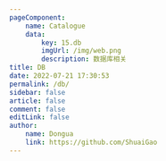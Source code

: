 ```yaml
---
pageComponent:
    name: Catalogue
    data:
        key: 15.db
        imgUrl: /img/web.png
        description: 数据库相关
title: DB
date: 2022-07-21 17:30:53
permalink: /db/
sidebar: false
article: false
comment: false
editLink: false
author:
    name: Dongua
    link: https://github.com/ShuaiGao
---
```


